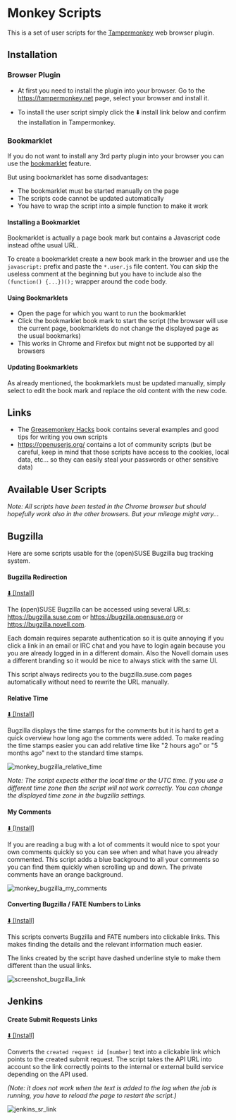 # Monkey Scripts

This is a set of user scripts for the [Tampermonkey](https://tampermonkey.net/)
web browser plugin.

## Installation

### Browser Plugin

- At first you need to install the plugin into your browser.
  Go to the https://tampermonkey.net page, select your browser and install it.

- To install the user script simply click the :arrow_down: install link below
  and confirm the installation in Tampermonkey.

### Bookmarklet

If you do not want to install any 3rd party plugin into your browser you can use
the [bookmarklet](https://en.wikipedia.org/wiki/Bookmarklet) feature.

But using bookmarklet has some disadvantages:

- The bookmarklet must be started manually on the page
- The scripts code cannot be updated automatically
- You have to wrap the script into a simple function to make it work

#### Installing a Bookmarklet

Bookmarklet is actually a page book mark but contains a Javascript code instead
ofthe usual URL.

To create a bookmarklet create a new book mark in the browser and use
the `javascript:` prefix and paste the `*.user.js` file content. You can skip
the useless comment at the beginning but you have to include also the
`(function() {...})();` wrapper around the code body.

#### Using Bookmarklets

- Open the page for which you want to run the bookmarklet
- Click the bookmarklet book mark to start the script (the browser will
  use the current page, bookmarklets do not change the displayed page as the
  usual bookmarks)
- This works in Chrome and Firefox but might not be supported by all browsers

#### Updating Bookmarklets

As already mentioned, the bookmarklets must be updated manually, simply select
to edit the book mark and replace the old content with the new code.

## Links

- The [Greasemonkey Hacks](
  http://commons.oreilly.com/wiki/index.php/Greasemonkey_Hacks) book contains
  several examples and good tips for writing you own scripts
- https://openuserjs.org/ contains a lot of community scripts (but be careful,
  keep in mind that those scripts have access to the cookies, local data,
  etc... so they can easily steal your passwords or other sensitive data)

## Available User Scripts

*Note: All scripts have been tested in the Chrome browser but should hopefully
work also in the other browsers. But your mileage might vary...*

## Bugzilla

Here are some scripts usable for the (open)SUSE Bugzilla bug tracking system.

#### Bugzilla Redirection

[ :arrow_down: [Install]](
https://github.com/lslezak/monkey_scripts/raw/master/bugzilla_redirect.user.js)

The (open)SUSE Bugzilla can be accessed using several URLs:
https://bugzilla.suse.com or https://bugzilla.opensuse.org or
https://bugzilla.novell.com.

Each domain requires separate authentication so it is quite annoying if you
click a link in an email or IRC chat and you have to login again because you
you are already logged in in a different domain. Also the Novell domain uses
a different branding so it would be nice to always stick with the same UI.

This script always redirects you to the bugzilla.suse.com pages
automatically without need to rewrite the URL manually.


#### Relative Time

[ :arrow_down: [Install]](
https://github.com/lslezak/monkey_scripts/raw/master/bugzilla_relative_time.user.js)


Bugzilla displays the time stamps for the comments but it is hard to get a quick
overview how long ago the comments were added. To make reading the time stamps
easier you can add relative time like "2 hours ago" or "5 months ago" next to the
standard time stamps.

![monkey_bugzilla_relative_time](
https://user-images.githubusercontent.com/907998/28940631-a92f7934-7895-11e7-949b-f1c64138feee.png)

*Note: The script expects either the local time or the UTC time. If you use
a different time zone then the script will not work correctly. You can change
the displayed time zone in the bugzilla settings.*


#### My Comments

[ :arrow_down: [Install]](
https://github.com/lslezak/monkey_scripts/raw/master/bugzilla_my_comments.user.js)

If you are reading a bug with a lot of comments it would nice to spot
your own comments quickly so you can see when and what have you already
commented. This script adds a blue background to all your comments so you
can find them quickly when scrolling up and down. The private comments have
an orange background.

![monkey_bugzilla_my_comments](
https://user-images.githubusercontent.com/907998/28941004-d8b8448c-7896-11e7-9d36-6c1592459eea.png)


#### Converting Bugzilla / FATE Numbers to Links

[ :arrow_down: [Install]](
https://github.com/lslezak/monkey_scripts/raw/master/bugzilla_links.user.js)

This scripts converts Bugzilla and FATE numbers into clickable links.
This makes finding the details and the relevant information much easier.

The links created by the script have dashed underline style to make them
different than the usual links.

![screenshot_bugzilla_link](https://user-images.githubusercontent.com/907998/30249300-f4aef6de-9639-11e7-9acc-17ffddfa55f1.png)


## Jenkins

#### Create Submit Requests Links

[ :arrow_down: [Install]](
https://github.com/lslezak/monkey_scripts/raw/master/jenkins_sr_link.user.js)

Converts the `created request id [number]` text into a clickable link which
points to the created submit request. The script takes the API URL into account
so the link correctly points to the internal or external build service depending
on the API used.

*(Note: it does not work when the text is added to the log when the job is
running, you have to reload the page to restart the script.)*

![jenkins_sr_link](
https://user-images.githubusercontent.com/907998/29870053-f84e1458-8d85-11e7-89ba-68d9ebe671df.png)
